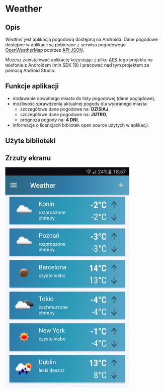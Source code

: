 # Weather

## Opis

*Weather* jest aplikacją pogodową dostępną na Androida. Dane pogodowe dostępne w aplikacji są pobierane z serwisu pogodowego [OpenWeatherMap](https://openweathermap.org/) poprzez [API JSON](https://openweathermap.org/api).

Możesz zainstalować aplikację kożystając z pliku [APK](apk) tego projektu na telefonie z Androidem (min SDK 19) i pracować nad tym projektem za pomocą Android Studio.

## Funkcje aplikacji

* dodawanie dowolnego miasta do listy pogodowej (dane poglądowe),
* możliwość sprawdzenia aktualnej pogody dla wybranego miasta:
  * szczegółowe dane pogodowe na: **DZISIAJ**,  
  * szczegółowe dane pogodowe na: **JUTRO**,
  * prognoza pogody na: **4 DNI**,    
* informacje o licencjach bibliotek open source użytych w aplikacji.

## Użyte biblioteki


## Zrzuty ekranu

<div>
  <img src="https://github.com/Jarekgab/Weather/blob/master/screenshots/Screenshot_1.png" alt="PNG_1" height="700dp">
</div>













